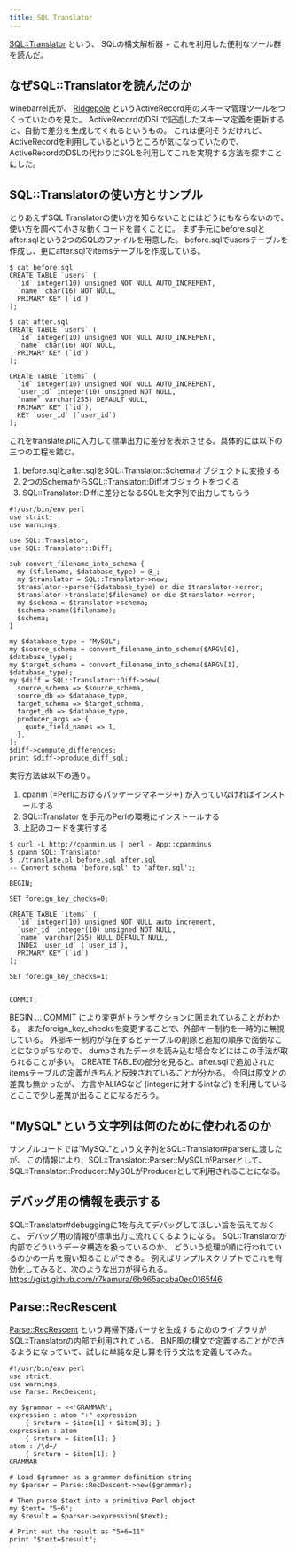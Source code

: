 ```yaml
---
title: SQL Translator
---
```


[SQL::Translator](https://github.com/dbsrgits/sql-translator) という、
SQLの構文解析器 + これを利用した便利なツール群を読んだ。

## なぜSQL::Translatorを読んだのか
winebarrel氏が、
[Ridgepole](https://github.com/winebarrel/ridgepole)
というActiveRecord用のスキーマ管理ツールをつくっていたのを見た。
ActiveRecordのDSLで記述したスキーマ定義を更新すると、自動で差分を生成してくれるというもの。
これは便利そうだけれど、ActiveRecordを利用しているというところが気になっていたので、
ActiveRecordのDSLの代わりにSQLを利用してこれを実現する方法を探すことにした。

## SQL::Translatorの使い方とサンプル
とりあえずSQL Translatorの使い方を知らないことにはどうにもならないので、
使い方を調べて小さな動くコードを書くことに。
まず手元にbefore.sqlとafter.sqlという2つのSQLのファイルを用意した。
before.sqlでusersテーブルを作成し、更にafter.sqlでitemsテーブルを作成している。

```
$ cat before.sql
CREATE TABLE `users` (
  `id` integer(10) unsigned NOT NULL AUTO_INCREMENT,
  `name` char(16) NOT NULL,
  PRIMARY KEY (`id`)
);

$ cat after.sql
CREATE TABLE `users` (
  `id` integer(10) unsigned NOT NULL AUTO_INCREMENT,
  `name` char(16) NOT NULL,
  PRIMARY KEY (`id`)
);

CREATE TABLE `items` (
  `id` integer(10) unsigned NOT NULL AUTO_INCREMENT,
  `user_id` integer(10) unsigned NOT NULL,
  `name` varchar(255) DEFAULT NULL,
  PRIMARY KEY (`id`),
  KEY `user_id` (`user_id`)
);
```

これをtranslate.plに入力して標準出力に差分を表示させる。具体的には以下の三つの工程を踏む。

1. before.sqlとafter.sqlをSQL::Translator::Schemaオブジェクトに変換する
1. 2つのSchemaからSQL::Translator::Diffオブジェクトをつくる
1. SQL::Translator::Diffに差分となるSQLを文字列で出力してもらう

```
#!/usr/bin/env perl
use strict;
use warnings;

use SQL::Translator;
use SQL::Translator::Diff;

sub convert_filename_into_schema {
  my ($filename, $database_type) = @_;
  my $translator = SQL::Translator->new;
  $translator->parser($database_type) or die $translator->error;
  $translator->translate($filename) or die $translator->error;
  my $schema = $translator->schema;
  $schema->name($filename);
  $schema;
}

my $database_type = "MySQL";
my $source_schema = convert_filename_into_schema($ARGV[0], $database_type);
my $target_schema = convert_filename_into_schema($ARGV[1], $database_type);
my $diff = SQL::Translator::Diff->new(
  source_schema => $source_schema,
  source_db => $database_type,
  target_schema => $target_schema,
  target_db => $database_type,
  producer_args => {
    quote_field_names => 1,
  },
);
$diff->compute_differences;
print $diff->produce_diff_sql;
```

実行方法は以下の通り。

1. cpanm (=Perlにおけるパッケージマネージャ) が入っていなければインストールする
1. SQL::Translator を手元のPerlの環境にインストールする
1. 上記のコードを実行する

```
$ curl -L http://cpanmin.us | perl - App::cpanminus
$ cpanm SQL::Translator
$ ./translate.pl before.sql after.sql
-- Convert schema 'before.sql' to 'after.sql':;

BEGIN;

SET foreign_key_checks=0;

CREATE TABLE `items` (
  `id` integer(10) unsigned NOT NULL auto_increment,
  `user_id` integer(10) unsigned NOT NULL,
  `name` varchar(255) NULL DEFAULT NULL,
  INDEX `user_id` (`user_id`),
  PRIMARY KEY (`id`)
);

SET foreign_key_checks=1;


COMMIT;
```

BEGIN ... COMMIT により変更がトランザクションに囲まれていることがわかる。
またforeign_key_checksを変更することで、外部キー制約を一時的に無視している。
外部キー制約が存在するとテーブルの削除と追加の順序で面倒なことになりがちなので、
dumpされたデータを読み込む場合などにはこの手法が取られることが多い。
CREATE TABLEの部分を見ると、after.sqlで追加されたitemsテーブルの定義がきちんと反映されていることが分かる。
今回は原文との差異も無かったが、
方言やALIASなど (integerに対するintなど) を利用しているとここで少し差異が出ることになるだろう。

## "MySQL"という文字列は何のために使われるのか
サンプルコードでは"MySQL"という文字列をSQL::Translator#parserに渡したが、
この情報により、SQL::Translator::Parser::MySQLがParserとして、
SQL::Translator::Producer::MySQLがProducerとして利用されることになる。

## デバッグ用の情報を表示する
SQL::Translator#debuggingに1を与えてデバッグしてほしい旨を伝えておくと、
デバッグ用の情報が標準出力に流れてくるようになる。
SQL::Translatorが内部でどういうデータ構造を扱っているのか、
どういう処理が順に行われているのかの一片を窺い知ることができる。
例えばサンプルスクリプトでこれを有効化してみると、次のような出力が得られる。  
https://gist.github.com/r7kamura/6b965acaba0ec0165f46

## Parse::RecRescent
[Parse::RecRescent](http://perldoc.jp/docs/modules/Parse-RecDescent-1.94/RecDescent.pod)
という再帰下降パーサを生成するためのライブラリがSQL::Translatorの内部で利用されている。
BNF風の構文で定義することができるようになっていて、試しに単純な足し算を行う文法を定義してみた。

```
#!/usr/bin/env perl
use strict;
use warnings;
use Parse::RecDescent;

my $grammar = <<'GRAMMAR';
expression : atom "+" expression
    { $return = $item[1] + $item[3]; }
expression : atom
    { $return = $item[1]; }
atom : /\d+/
    { $return = $item[1]; }
GRAMMAR

# Load $grammer as a grammer definition string
my $parser = Parse::RecDescent->new($grammar);

# Then parse $text into a primitive Perl object
my $text= "5+6";
my $result = $parser->expression($text);

# Print out the result as "5+6=11"
print "$text=$result";
```

